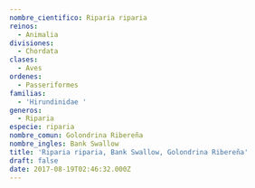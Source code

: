 ```yaml
---
nombre_cientifico: Riparia riparia
reinos:
  - Animalia
divisiones:
  - Chordata
clases:
  - Aves
ordenes:
  - Passeriformes
familias:
  - 'Hirundinidae '
generos:
  - Riparia
especie: riparia
nombre_comun: Golondrina Ribereña
nombre_ingles: Bank Swallow
title: 'Riparia riparia, Bank Swallow, Golondrina Ribereña'
draft: false
date: 2017-08-19T02:46:32.000Z
---
```



